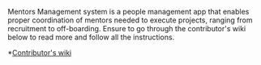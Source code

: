 Mentors Management system is a people management app that enables proper
coordination of mentors needed to execute projects, ranging from recruitment to off-boarding. Ensure to go through the contributor's wiki below to read more and follow all the instructions.

*[Contributor's wiki](https://github.com/ALCOpenSource/Mentor-Management-System-Team-5/wiki)